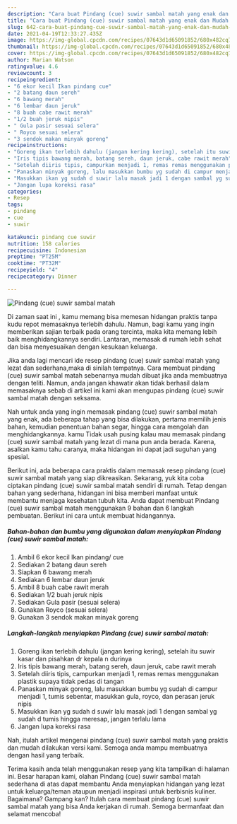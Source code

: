 ```yaml
---
description: "Cara buat Pindang (cue) suwir sambal matah yang enak dan Mudah Dibuat"
title: "Cara buat Pindang (cue) suwir sambal matah yang enak dan Mudah Dibuat"
slug: 642-cara-buat-pindang-cue-suwir-sambal-matah-yang-enak-dan-mudah-dibuat
date: 2021-04-19T12:33:27.435Z
image: https://img-global.cpcdn.com/recipes/07643d1d65091852/680x482cq70/pindang-cue-suwir-sambal-matah-foto-resep-utama.jpg
thumbnail: https://img-global.cpcdn.com/recipes/07643d1d65091852/680x482cq70/pindang-cue-suwir-sambal-matah-foto-resep-utama.jpg
cover: https://img-global.cpcdn.com/recipes/07643d1d65091852/680x482cq70/pindang-cue-suwir-sambal-matah-foto-resep-utama.jpg
author: Marian Watson
ratingvalue: 4.6
reviewcount: 3
recipeingredient:
- "6 ekor kecil Ikan pindang cue"
- "2 batang daun sereh"
- "6 bawang merah"
- "6 lembar daun jeruk"
- "8 buah cabe rawit merah"
- "1/2 buah jeruk nipis"
- " Gula pasir sesuai selera"
- " Royco sesuai selera"
- "3 sendok makan minyak goreng"
recipeinstructions:
- "Goreng ikan terlebih dahulu (jangan kering kering), setelah itu suwir kasar dan pisahkan dr kepala n durinya"
- "Iris tipis bawang merah, batang sereh, daun jeruk, cabe rawit merah"
- "Setelah diiris tipis, campurkan menjadi 1, remas remas menggunakan plastik supaya tidak pedas di tangan"
- "Panaskan minyak goreng, lalu masukkan bumbu yg sudah di campur menjadi 1, tumis sebentar, masukkan gula, royco, dan perasan jeruk nipis"
- "Masukkan ikan yg sudah d suwir lalu masak jadi 1 dengan sambal yg sudah d tumis hingga meresap, jangan terlalu lama"
- "Jangan lupa koreksi rasa"
categories:
- Resep
tags:
- pindang
- cue
- suwir

katakunci: pindang cue suwir 
nutrition: 158 calories
recipecuisine: Indonesian
preptime: "PT25M"
cooktime: "PT32M"
recipeyield: "4"
recipecategory: Dinner

---
```



![Pindang (cue) suwir sambal matah](https://img-global.cpcdn.com/recipes/07643d1d65091852/680x482cq70/pindang-cue-suwir-sambal-matah-foto-resep-utama.jpg)

Di zaman  saat ini , kamu memang bisa memesan hidangan praktis tanpa kudu repot memasaknya terlebih dahulu. Namun, bagi kamu yang ingin memberikan sajian terbaik pada orang tercinta, maka kita memang lebih baik menghidangkannya sendiri. Lantaran, memasak di rumah lebih sehat dan bisa menyesuaikan dengan kesukaan keluarga.

Jika anda lagi mencari ide resep pindang (cue) suwir sambal matah yang lezat dan sederhana,maka di sinilah tempatnya. Cara membuat pindang (cue) suwir sambal matah  sebenarnya mudah dibuat jika anda membuatnya dengan teliti. Namun, anda jangan khawatir akan tidak berhasil dalam memasaknya 
sebab di artikel ini kami akan mengupas pindang (cue) suwir sambal matah dengan seksama.  



Nah untuk anda yang ingin memasak pindang (cue) suwir sambal matah yang enak, ada beberapa tahap yang bisa dilakukan, pertama memilih jenis bahan, kemudian penentuan bahan segar, hingga cara mengolah dan menghidangkannya. kamu Tidak usah pusing kalau mau memasak pindang (cue) suwir sambal matah yang lezat di mana pun anda berada. Karena, asalkan kamu  tahu caranya, maka hidangan ini dapat jadi suguhan yang spesial.

Berikut ini, ada beberapa cara praktis  dalam memasak resep pindang (cue) suwir sambal matah yang siap dikreasikan. Sekarang, yuk kita coba ciptakan pindang (cue) suwir sambal matah sendiri di rumah. Tetap dengan bahan yang sederhana, hidangan ini bisa memberi manfaat untuk membantu menjaga kesehatan tubuh kita. Anda dapat membuat Pindang (cue) suwir sambal matah menggunakan 9 bahan dan 6 langkah pembuatan. Berikut ini cara untuk membuat hidangannya.

<!--inarticleads1-->

##### Bahan-bahan dan bumbu yang digunakan dalam menyiapkan Pindang (cue) suwir sambal matah:

1. Ambil 6 ekor kecil Ikan pindang/ cue
1. Sediakan 2 batang daun sereh
1. Siapkan 6 bawang merah
1. Sediakan 6 lembar daun jeruk
1. Ambil 8 buah cabe rawit merah
1. Sediakan 1/2 buah jeruk nipis
1. Sediakan  Gula pasir (sesuai selera)
1. Gunakan  Royco (sesuai selera)
1. Gunakan 3 sendok makan minyak goreng




<!--inarticleads2-->

##### Langkah-langkah menyiapkan Pindang (cue) suwir sambal matah:

1. Goreng ikan terlebih dahulu (jangan kering kering), setelah itu suwir kasar dan pisahkan dr kepala n durinya
1. Iris tipis bawang merah, batang sereh, daun jeruk, cabe rawit merah
1. Setelah diiris tipis, campurkan menjadi 1, remas remas menggunakan plastik supaya tidak pedas di tangan
1. Panaskan minyak goreng, lalu masukkan bumbu yg sudah di campur menjadi 1, tumis sebentar, masukkan gula, royco, dan perasan jeruk nipis
1. Masukkan ikan yg sudah d suwir lalu masak jadi 1 dengan sambal yg sudah d tumis hingga meresap, jangan terlalu lama
1. Jangan lupa koreksi rasa




Nah, itulah artikel mengenai  pindang (cue) suwir sambal matah  yang praktis dan mudah dilakukan versi kami. Semoga anda mampu membuatnya dengan hasil yang terbaik. 

Terima kasih anda telah menggunakan resep yang kita tampilkan di halaman ini. Besar harapan kami, olahan  Pindang (cue) suwir sambal matah sederhana di atas dapat membantu Anda menyiapkan hidangan yang lezat untuk keluarga/teman ataupun menjadi inspirasi untuk berbisnis kuliner. Bagaimana? Gampang kan? Itulah cara membuat pindang (cue) suwir sambal matah yang bisa Anda kerjakan di rumah. Semoga bermanfaat dan selamat mencoba!

